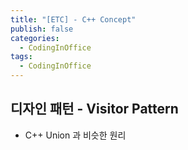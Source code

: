 ```yaml
---
title: "[ETC] - C++ Concept"
publish: false
categories:
  - CodingInOffice
tags:
  - CodingInOffice
---
```

<!--코딩잘하고싶다-->
## 디자인 패턴 - Visitor Pattern
- C++ Union 과 비슷한 원리
